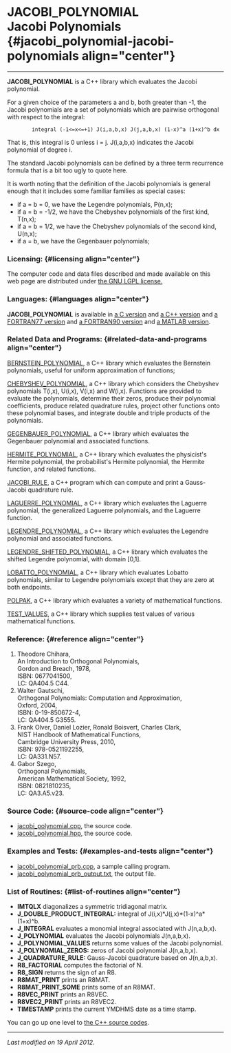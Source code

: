 JACOBI\_POLYNOMIAL\
Jacobi Polynomials {#jacobi_polynomial-jacobi-polynomials align="center"}
===================

------------------------------------------------------------------------

**JACOBI\_POLYNOMIAL** is a C++ library which evaluates the Jacobi
polynomial.

For a given choice of the parameters a and b, both greater than -1, the
Jacobi polynomials are a set of polynomials which are pairwise
orthogonal with respect to the integral:

            integral (-1<=x<=+1) J(i,a,b,x) J(j,a,b,x) (1-x)^a (1+x)^b dx
          

That is, this integral is 0 unless i = j. J(i,a,b,x) indicates the
Jacobi polynomial of degree i.

The standard Jacobi polynomials can be defined by a three term
recurrence formula that is a bit too ugly to quote here.

It is worth noting that the definition of the Jacobi polynomials is
general enough that it includes some familiar families as special cases:

-   if a = b = 0, we have the Legendre polynomials, P(n,x);
-   if a = b = -1/2, we have the Chebyshev polynomials of the first
    kind, T(n,x);
-   if a = b = 1/2, we have the Chebyshev polynomials of the second
    kind, U(n,x);
-   if a = b, we have the Gegenbauer polynomials;

### Licensing: {#licensing align="center"}

The computer code and data files described and made available on this
web page are distributed under [the GNU LGPL
license.](../../txt/gnu_lgpl.txt)

### Languages: {#languages align="center"}

**JACOBI\_POLYNOMIAL** is available in [a C
version](../../c_src/jacobi_polynomial/jacobi_polynomial.md) and [a
C++ version](../../master/jacobi_polynomial/jacobi_polynomial.md) and
[a FORTRAN77
version](../../f77_src/jacobi_polynomial/jacobi_polynomial.md) and [a
FORTRAN90 version](../../f_src/jacobi_polynomial/jacobi_polynomial.md)
and [a MATLAB
version](../../m_src/jacobi_polynomial/jacobi_polynomial.md).

### Related Data and Programs: {#related-data-and-programs align="center"}

[BERNSTEIN\_POLYNOMIAL](../../master/bernstein_polynomial/bernstein_polynomial.md),
a C++ library which evaluates the Bernstein polynomials, useful for
uniform approximation of functions;

[CHEBYSHEV\_POLYNOMIAL](../../master/chebyshev_polynomial/chebyshev_polynomial.md),
a C++ library which considers the Chebyshev polynomials T(i,x), U(i,x),
V(i,x) and W(i,x). Functions are provided to evaluate the polynomials,
determine their zeros, produce their polynomial coefficients, produce
related quadrature rules, project other functions onto these polynomial
bases, and integrate double and triple products of the polynomials.

[GEGENBAUER\_POLYNOMIAL](../../master/gegenbauer_polynomial/gegenbauer_polynomial.md),
a C++ library which evaluates the Gegenbauer polynomial and associated
functions.

[HERMITE\_POLYNOMIAL](../../master/hermite_polynomial/hermite_polynomial.md),
a C++ library which evaluates the physicist's Hermite polynomial, the
probabilist's Hermite polynomial, the Hermite function, and related
functions.

[JACOBI\_RULE](../../master/jacobi_rule/jacobi_rule.md), a C++
program which can compute and print a Gauss-Jacobi quadrature rule.

[LAGUERRE\_POLYNOMIAL](../../master/laguerre_polynomial/laguerre_polynomial.md),
a C++ library which evaluates the Laguerre polynomial, the generalized
Laguerre polynomials, and the Laguerre function.

[LEGENDRE\_POLYNOMIAL](../../master/legendre_polynomial/legendre_polynomial.md),
a C++ library which evaluates the Legendre polynomial and associated
functions.

[LEGENDRE\_SHIFTED\_POLYNOMIAL](../../master/legendre_shifted_polynomial/legendre_shifted_polynomial.md),
a C++ library which evaluates the shifted Legendre polynomial, with
domain \[0,1\].

[LOBATTO\_POLYNOMIAL](../../master/lobatto_polynomial/lobatto_polynomial.md),
a C++ library which evaluates Lobatto polynomials, similar to Legendre
polynomials except that they are zero at both endpoints.

[POLPAK](../../master/polpak/polpak.md), a C++ library which
evaluates a variety of mathematical functions.

[TEST\_VALUES](../../master/test_values/test_values.md), a C++
library which supplies test values of various mathematical functions.

### Reference: {#reference align="center"}

1.  Theodore Chihara,\
    An Introduction to Orthogonal Polynomials,\
    Gordon and Breach, 1978,\
    ISBN: 0677041500,\
    LC: QA404.5 C44.
2.  Walter Gautschi,\
    Orthogonal Polynomials: Computation and Approximation,\
    Oxford, 2004,\
    ISBN: 0-19-850672-4,\
    LC: QA404.5 G3555.
3.  Frank Olver, Daniel Lozier, Ronald Boisvert, Charles Clark,\
    NIST Handbook of Mathematical Functions,\
    Cambridge University Press, 2010,\
    ISBN: 978-0521192255,\
    LC: QA331.N57.
4.  Gabor Szego,\
    Orthogonal Polynomials,\
    American Mathematical Society, 1992,\
    ISBN: 0821810235,\
    LC: QA3.A5.v23.

### Source Code: {#source-code align="center"}

-   [jacobi\_polynomial.cpp](jacobi_polynomial.cpp), the source code.
-   [jacobi\_polynomial.hpp](jacobi_polynomial.hpp), the source code.

### Examples and Tests: {#examples-and-tests align="center"}

-   [jacobi\_polynomial\_prb.cpp](jacobi_polynomial_prb.cpp), a sample
    calling program.
-   [jacobi\_polynomial\_prb\_output.txt](jacobi_polynomial_prb_output.txt),
    the output file.

### List of Routines: {#list-of-routines align="center"}

-   **IMTQLX** diagonalizes a symmetric tridiagonal matrix.
-   **J\_DOUBLE\_PRODUCT\_INTEGRAL:** integral of
    J(i,x)\*J(j,x)\*(1-x)\^a\*(1+x)\^b.
-   **J\_INTEGRAL** evaluates a monomial integral associated with
    J(n,a,b,x).
-   **J\_POLYNOMIAL** evaluates the Jacobi polynomials J(n,a,b,x).
-   **J\_POLYNOMIAL\_VALUES** returns some values of the Jacobi
    polynomial.
-   **J\_POLYNOMIAL\_ZEROS:** zeros of Jacobi polynomial J(n,a,b,x).
-   **J\_QUADRATURE\_RULE:** Gauss-Jacobi quadrature based on
    J(n,a,b,x).
-   **R8\_FACTORIAL** computes the factorial of N.
-   **R8\_SIGN** returns the sign of an R8.
-   **R8MAT\_PRINT** prints an R8MAT.
-   **R8MAT\_PRINT\_SOME** prints some of an R8MAT.
-   **R8VEC\_PRINT** prints an R8VEC.
-   **R8VEC2\_PRINT** prints an R8VEC2.
-   **TIMESTAMP** prints the current YMDHMS date as a time stamp.

You can go up one level to [the C++ source codes](../cpp_src.md).

------------------------------------------------------------------------

*Last modified on 19 April 2012.*
